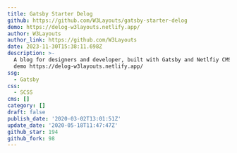 ```yaml
---
title: Gatsby Starter Delog
github: https://github.com/W3Layouts/gatsby-starter-delog
demo: https://delog-w3layouts.netlify.app/
author: W3Layouts
author_link: https://github.com/W3Layouts
date: 2023-11-30T15:38:11.698Z
description: >-
  A blog for designers and developer, built with Gatsby and Netlfiy CMS. Live
  demo https://delog-w3layouts.netlify.app/
ssg:
  - Gatsby
css:
  - SCSS
cms: []
category: []
draft: false
publish_date: '2020-03-02T13:01:51Z'
update_date: '2020-05-18T11:47:47Z'
github_star: 194
github_fork: 98
---
```

